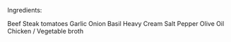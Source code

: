 Ingredients:

Beef Steak tomatoes
Garlic
Onion
Basil
Heavy Cream
Salt
Pepper
Olive Oil
Chicken / Vegetable broth
